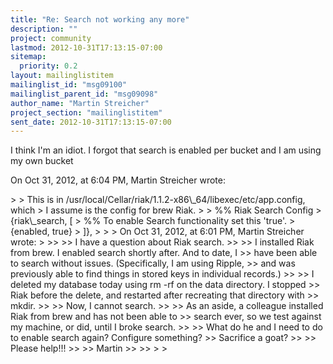 ```yaml
---
title: "Re: Search not working any more"
description: ""
project: community
lastmod: 2012-10-31T17:13:15-07:00
sitemap:
  priority: 0.2
layout: mailinglistitem
mailinglist_id: "msg09100"
mailinglist_parent_id: "msg09098"
author_name: "Martin Streicher"
project_section: "mailinglistitem"
sent_date: 2012-10-31T17:13:15-07:00
---
```



I think I'm an idiot. I forgot that search is enabled per bucket and I am using 
my own bucket

On Oct 31, 2012, at 6:04 PM, Martin Streicher  wrote:

&gt; 
&gt; This is in /usr/local/Cellar/riak/1.1.2-x86\\_64/libexec/etc/app.config, which 
&gt; I assume is the config for brew Riak.
&gt; 
&gt; %% Riak Search Config
&gt; {riak\\_search, [
&gt; %% To enable Search functionality set this 'true'.
&gt; {enabled, true}
&gt; ]},
&gt; 
&gt; 
&gt; On Oct 31, 2012, at 6:01 PM, Martin Streicher wrote:
&gt; 
&gt;&gt; 
&gt;&gt; I have a question about Riak search. 
&gt;&gt; 
&gt;&gt; I installed Riak from brew. I enabled search shortly after. And to date, I 
&gt;&gt; have been able to search without issues. (Specifically, I am using Ripple, 
&gt;&gt; and was previously able to find things in stored keys in individual records.)
&gt;&gt; 
&gt;&gt; I deleted my database today using rm -rf on the data directory. I stopped 
&gt;&gt; Riak before the delete, and restarted after recreating that directory with 
&gt;&gt; mkdir. 
&gt;&gt; 
&gt;&gt; Now, I cannot search. 
&gt;&gt; 
&gt;&gt; As an aside, a colleague installed Riak from brew and has not been able to 
&gt;&gt; search ever, so we test against my machine, or did, until I broke search.
&gt;&gt; 
&gt;&gt; What do he and I need to do to enable search again? Configure something? 
&gt;&gt; Sacrifice a goat?
&gt;&gt; 
&gt;&gt; Please help!!! 
&gt;&gt; 
&gt;&gt; Martin
&gt;&gt; 
&gt;&gt; 
&gt; 
&gt; 

